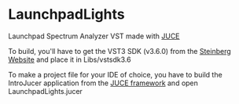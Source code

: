 LaunchpadLights
===============

Launchpad Spectrum Analyzer VST made with [JUCE](https://github.com/julianstorer/JUCE)


To build, you'll have to get the VST3 SDK (v3.6.0) from the [Steinberg Website](http://www.steinberg.net/en/company/developer.html) and place it in Libs/vstsdk3.6

To make a project file for your IDE of choice, you have to build the IntroJucer application from the [JUCE framework](https://github.com/julianstorer/JUCE) and open LaunchpadLights.jucer

